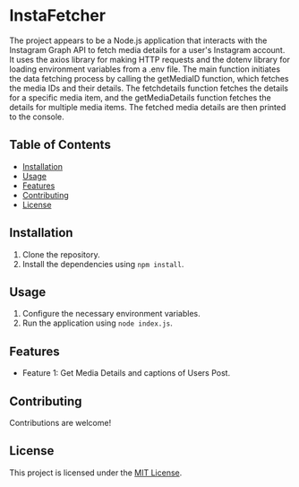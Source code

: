 # InstaFetcher

The project appears to be a Node.js application that interacts with the Instagram Graph API to fetch media details for a user's Instagram account. It uses the axios library for making HTTP requests and the dotenv library for loading environment variables from a .env file. The main function initiates the data fetching process by calling the getMediaID function, which fetches the media IDs and their details. The fetchdetails function fetches the details for a specific media item, and the getMediaDetails function fetches the details for multiple media items. The fetched media details are then printed to the console.

## Table of Contents

- [Installation](#installation)
- [Usage](#usage)
- [Features](#features)
- [Contributing](#contributing)
- [License](#license)

## Installation

1. Clone the repository.
2. Install the dependencies using `npm install`.

## Usage

1. Configure the necessary environment variables.
2. Run the application using `node index.js`.

## Features

- Feature 1: Get Media Details and captions of Users Post.

## Contributing

Contributions are welcome!

## License

This project is licensed under the [MIT License](LICENSE).
